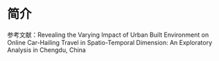 # 简介

参考文献：Revealing the Varying Impact of Urban Built Environment on Online Car-Hailing Travel in Spatio-Temporal Dimension: An Exploratory Analysis in Chengdu, China
